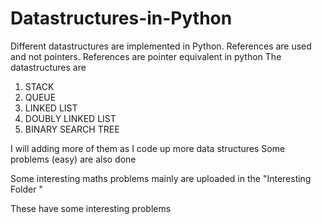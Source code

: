 Datastructures-in-Python
=========================

Different datastructures are implemented in Python. References are used 
and not pointers. References are pointer equivalent in python 
The datastructures are

1. STACK
2. QUEUE
3. LINKED LIST 
4. DOUBLY LINKED LIST
5. BINARY SEARCH TREE

I will adding more of them as I code up more data structures
Some problems (easy)  are also done

Some interesting maths problems mainly are uploaded in the "Interesting Folder "

These have some interesting problems 